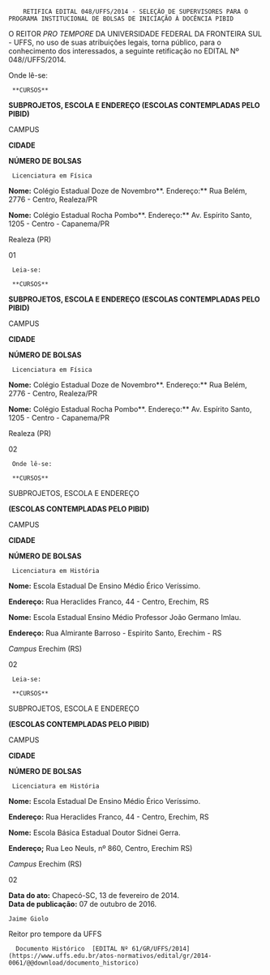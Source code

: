         RETIFICA EDITAL 048/UFFS/2014 - SELEÇÃO DE SUPERVISORES PARA O PROGRAMA INSTITUCIONAL DE BOLSAS DE INICIAÇÃO À DOCÊNCIA PIBID  

O REITOR *PRO TEMPORE* DA UNIVERSIDADE FEDERAL DA FRONTEIRA SUL - UFFS, no uso de suas atribuições legais, torna público, para o conhecimento dos interessados, a seguinte retificação no EDITAL Nº 048//UFFS/2014.

 Onde lê-se:

     **CURSOS**

   **SUBPROJETOS, ESCOLA E ENDEREÇO (ESCOLAS CONTEMPLADAS PELO PIBID)**

   CAMPUS

  

 **CIDADE**

   **NÚMERO DE BOLSAS**

     Licenciatura em Física

   **Nome:** Colégio Estadual Doze de Novembro**. Endereço:** Rua Belém, 2776 - Centro, Realeza/PR

  

 **Nome:** Colégio Estadual Rocha Pombo**. Endereço:** Av. Espírito Santo, 1205 - Centro - Capanema/PR 

   Realeza (PR)

   01

     Leia-se:

     **CURSOS**

   **SUBPROJETOS, ESCOLA E ENDEREÇO (ESCOLAS CONTEMPLADAS PELO PIBID)**

   CAMPUS

  

 **CIDADE**

   **NÚMERO DE BOLSAS**

     Licenciatura em Física

   **Nome:** Colégio Estadual Doze de Novembro**. Endereço:** Rua Belém, 2776 - Centro, Realeza/PR

  

 **Nome:** Colégio Estadual Rocha Pombo**. Endereço:** Av. Espírito Santo, 1205 - Centro - Capanema/PR 

   Realeza (PR)

   02

     Onde lê-se:

     **CURSOS**

   SUBPROJETOS, ESCOLA E ENDEREÇO

 **(ESCOLAS CONTEMPLADAS PELO PIBID)**

   CAMPUS

 **CIDADE**

   **NÚMERO DE BOLSAS**

     Licenciatura em História

   **Nome:** Escola Estadual De Ensino Médio Érico Veríssimo.

 **Endereço:** Rua Heraclides Franco, 44 - Centro, Erechim, RS

  

 **Nome:** Escola Estadual Ensino Médio Professor João Germano Imlau.

 **Endereço:** Rua Almirante Barroso - Espirito Santo, Erechim - RS

   *Campus* Erechim (RS)

   02

     Leia-se:

     **CURSOS**

   SUBPROJETOS, ESCOLA E ENDEREÇO

 **(ESCOLAS CONTEMPLADAS PELO PIBID)**

   CAMPUS

 **CIDADE**

   **NÚMERO DE BOLSAS**

     Licenciatura em História

   **Nome:** Escola Estadual De Ensino Médio Érico Veríssimo.

 **Endereço:** Rua Heraclides Franco, 44 - Centro, Erechim, RS

  

 **Nome:** Escola Básica Estadual Doutor Sidnei Gerra.

 **Endereço;** Rua Leo Neuls, nº 860, Centro, Erechim RS)

   *Campus* Erechim (RS)

   02

      

   **Data do ato:** Chapecó-SC, 13 de fevereiro de 2014.   
 **Data de publicação:**  07 de outubro de 2016. 

    Jaime Giolo   
 Reitor pro tempore da UFFS 

      Documento Histórico  [EDITAL Nº 61/GR/UFFS/2014](https://www.uffs.edu.br/atos-normativos/edital/gr/2014-0061/@@download/documento_historico)     
      